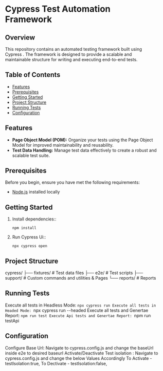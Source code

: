 # Cypress Test Automation Framework

## Overview

This repository contains an automated testing framework built using Cypress . The framework is designed to provide a scalable and maintainable structure for writing and executing end-to-end tests.

## Table of Contents

- [Features](#features)
- [Prerequisites](#prerequisites)
- [Getting Started](#getting-started)
- [Project Structure](#project-structure)
- [Running Tests](#running-tests)
- [Configuration](#configuration)

## Features

- **Page Object Model (POM):** Organize your tests using the Page Object Model for improved maintainability and reusability.
- **Test Data Handling:** Manage test data effectively to create a robust and scalable test suite.

## Prerequisites

Before you begin, ensure you have met the following requirements:

- [Node.js](https://nodejs.org/) installed locally

## Getting Started

1. Install dependencies::

   ```terminal
   npm install
2. Run Cypress Ui::

   ```terminal
   npx cypress open
## Project Structure
cypress/
  ├── fixtures/            # Test data files
  ├── e2e/                 # Test scripts
  ├── support/             # Custom commands and utilities & Pages
  └── reports/             # Reports 
## Running Tests
 Execute all tests in Headless Mode:
 ``npx cypress run
 Execute all tests in Headed Mode:
 ``npx cypress run --headed
 Execute all tests and Genertae Report:
 ``npm run test
 Execute Api tests and Genertae Report:
 ``npm run testApi

 ## Configuration
 Configure Base Url:
    Navigate to cypress.config.js and change the baseUrl inside e2e to desired baseurl
 Activate/Deactivate Test isolation :
    Navigate to cypress.config.js and change the below Values Accordingly
    To Activate - testIsolation:true,
    To Dectivate - testIsolation:false,